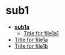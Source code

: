 <!-- generated by markdown-notes-tree -->

# sub1

<!-- optional markdown-notes-tree directory description starts here -->

<!-- optional markdown-notes-tree directory description ends here -->

- [**sub1a**](sub1a)
  - [Title for file1a1](sub1a/file1a1.md)
- [Title for file1a](file1a.md)
- [Title for file1b](file1b.md)
